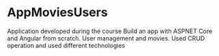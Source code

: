 # AppMoviesUsers
Application developed during the course Build an app with ASPNET Core and Angular from scratch.   User management and movies. Used CRUD operation and used different technologies
